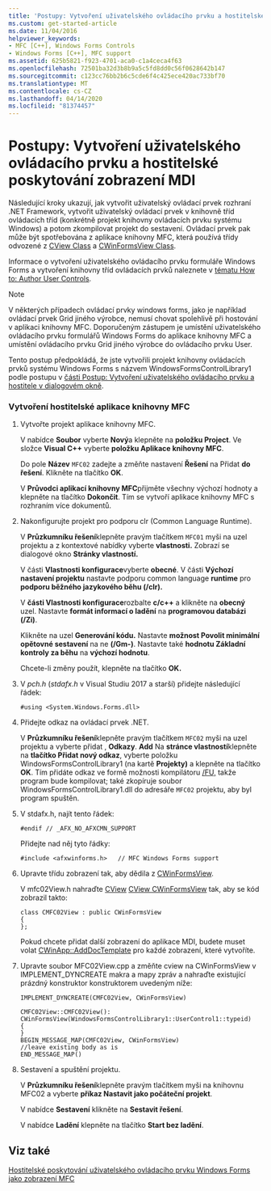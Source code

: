 ```yaml
---
title: 'Postupy: Vytvoření uživatelského ovládacího prvku a hostitelské poskytování zobrazení MDI'
ms.custom: get-started-article
ms.date: 11/04/2016
helpviewer_keywords:
- MFC [C++], Windows Forms Controls
- Windows Forms [C++], MFC support
ms.assetid: 625b5821-f923-4701-aca0-c1a4ceca4f63
ms.openlocfilehash: 72501ba32d3b8b9a5c5fd8dd0c56f0628642b147
ms.sourcegitcommit: c123cc76bb2b6c5cde6f4c425ece420ac733bf70
ms.translationtype: MT
ms.contentlocale: cs-CZ
ms.lasthandoff: 04/14/2020
ms.locfileid: "81374457"
---
```

# <a name="how-to-create-the-user-control-and-host-mdi-view"></a>Postupy: Vytvoření uživatelského ovládacího prvku a hostitelské poskytování zobrazení MDI

Následující kroky ukazují, jak vytvořit uživatelský ovládací prvek rozhraní .NET Framework, vytvořit uživatelský ovládací prvek v knihovně tříd ovládacích tříd (konkrétně projekt knihovny ovládacích prvku systému Windows) a potom zkompilovat projekt do sestavení. Ovládací prvek pak může být spotřebována z aplikace knihovny MFC, která používá třídy odvozené z [CView Class](../mfc/reference/cview-class.md) a [CWinFormsView Class](../mfc/reference/cwinformsview-class.md).

Informace o vytvoření uživatelského ovládacího prvku formuláře Windows Forms a vytvoření knihovny tříd ovládacích prvků naleznete v [tématu How to: Author User Controls](/dotnet/framework/winforms/controls/how-to-author-composite-controls).

> [!NOTE]
> V některých případech ovládací prvky windows forms, jako je například ovládací prvek Grid jiného výrobce, nemusí chovat spolehlivě při hostování v aplikaci knihovny MFC. Doporučeným zástupem je umístění uživatelského ovládacího prvku formulářů Windows Forms do aplikace knihovny MFC a umístění ovládacího prvku Grid jiného výrobce do ovládacího prvku User.

Tento postup předpokládá, že jste vytvořili projekt knihovny ovládacích prvků systému Windows Forms s názvem WindowsFormsControlLibrary1 podle postupu v [části Postup: Vytvoření uživatelského ovládacího prvku a hostitele v dialogovém okně](../dotnet/how-to-create-the-user-control-and-host-in-a-dialog-box.md).

### <a name="to-create-the-mfc-host-application"></a>Vytvoření hostitelské aplikace knihovny MFC

1. Vytvořte projekt aplikace knihovny MFC.

   V nabídce **Soubor** vyberte **Nový**a klepněte na **položku Project**. Ve složce **Visual C++** vyberte **položku Aplikace knihovny MFC**.

   Do pole **Název** `MFC02` zadejte a změňte nastavení **Řešení** na Přidat **do řešení**. Klikněte na tlačítko **OK**.

   V **Průvodci aplikací knihovny MFC**přijměte všechny výchozí hodnoty a klepněte na tlačítko **Dokončit**. Tím se vytvoří aplikace knihovny MFC s rozhraním více dokumentů.

1. Nakonfigurujte projekt pro podporu clr (Common Language Runtime).

   V **Průzkumníku řešení**klepněte pravým tlačítkem `MFC01` myši na uzel projektu a z kontextové nabídky vyberte **vlastnosti.** Zobrazí se dialogové okno **Stránky vlastností.**

   V části **Vlastnosti konfigurace**vyberte **obecné**. V části **Výchozí nastavení projektu** nastavte podporu common language **runtime** pro **podporu běžného jazykového běhu (/clr).**

   V **části Vlastnosti konfigurace**rozbalte **c/c++** a klikněte na **obecný** uzel. Nastavte **formát informací o ladění** na **programovou databázi (/Zi)**.

   Klikněte na uzel **Generování kódu.** Nastavte **možnost Povolit minimální opětovné sestavení** na ne **(/Gm-)**. Nastavte také **hodnotu Základní kontroly za běhu** na **výchozí hodnotu**.

   Chcete-li změny použít, klepněte na tlačítko **OK.**

1. V *pch.h* (*stdafx.h* v Visual Studiu 2017 a starší) přidejte následující řádek:

    ```
    #using <System.Windows.Forms.dll>
    ```

1. Přidejte odkaz na ovládací prvek .NET.

   V **Průzkumníku řešení**klepněte pravým tlačítkem `MFC02` myši na uzel projektu a vyberte přidat , **Odkazy**. **Add** Na **stránce vlastností**klepněte na **tlačítko Přidat nový odkaz**, vyberte položku WindowsFormsControlLibrary1 (na kartě **Projekty)** a klepněte na tlačítko **OK**. Tím přidáte odkaz ve formě možnosti kompilátoru [/FU,](../build/reference/fu-name-forced-hash-using-file.md) takže program bude kompilovat; také zkopíruje soubor WindowsFormsControlLibrary1.dll do adresáře `MFC02` projektu, aby byl program spuštěn.

1. V stdafx.h, najít tento řádek:

    ```
    #endif // _AFX_NO_AFXCMN_SUPPORT
    ```

   Přidejte nad něj tyto řádky:

    ```
    #include <afxwinforms.h>   // MFC Windows Forms support
    ```

1. Upravte třídu zobrazení tak, aby dědila z [CWinFormsView](../mfc/reference/cwinformsview-class.md).

   V mfc02View.h nahraďte [CView](../mfc/reference/cview-class.md) [CView CWinFormsView](../mfc/reference/cwinformsview-class.md) tak, aby se kód zobrazil takto:

    ```
    class CMFC02View : public CWinFormsView
    {
    };
    ```

   Pokud chcete přidat další zobrazení do aplikace MDI, budete muset volat [CWinApp::AddDocTemplate](../mfc/reference/cwinapp-class.md#adddoctemplate) pro každé zobrazení, které vytvoříte.

1. Upravte soubor MFC02View.cpp a změňte cview na CWinFormsView v IMPLEMENT_DYNCREATE makra a mapy zpráv a nahraďte existující prázdný konstruktor konstruktorem uvedeným níže:

    ```
    IMPLEMENT_DYNCREATE(CMFC02View, CWinFormsView)

    CMFC02View::CMFC02View(): CWinFormsView(WindowsFormsControlLibrary1::UserControl1::typeid)
    {
    }
    BEGIN_MESSAGE_MAP(CMFC02View, CWinFormsView)
    //leave existing body as is
    END_MESSAGE_MAP()
    ```

1. Sestavení a spuštění projektu.

   V **Průzkumníku řešení**klepněte pravým tlačítkem myši na knihovnu MFC02 a vyberte **příkaz Nastavit jako počáteční projekt**.

   V nabídce **Sestavení** klikněte na **Sestavit řešení**.

   V nabídce **Ladění** klepněte na tlačítko **Start bez ladění**.

## <a name="see-also"></a>Viz také

[Hostitelské poskytování uživatelského ovládacího prvku Windows Forms jako zobrazení MFC](../dotnet/hosting-a-windows-forms-user-control-as-an-mfc-view.md)
